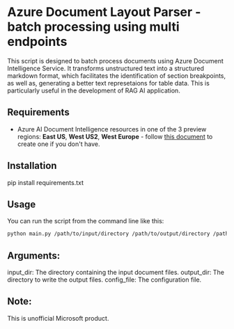 
# Azure Document Layout Parser - batch processing using multi endpoints
This script is designed to batch process documents using Azure Document Intelligence Service. It transforms unstructured text into a structured markdown format, which facilitates the identification of section breakpoints, as well as, generating a better text represetaions for table data. This is particularly useful in the development of RAG AI application.

## Requirements
- Azure AI Document Intelligence resources in one of the 3 preview regions: **East US**, **West US2**, **West Europe** - follow [this document](https://learn.microsoft.com/azure/ai-services/document-intelligence/create-document-intelligence-resource?view=doc-intel-4.0.0) to create one if you don't have.

## Installation
pip install requirements.txt

## Usage

You can run the script from the command line like this:

```bash
python main.py /path/to/input/directory /path/to/output/directory /path/to/config/file
```
## Arguments:
input_dir: The directory containing the input document files.
output_dir: The directory to write the output files.
config_file: The configuration file.

## Note:
This is unofficial Microsoft product.



